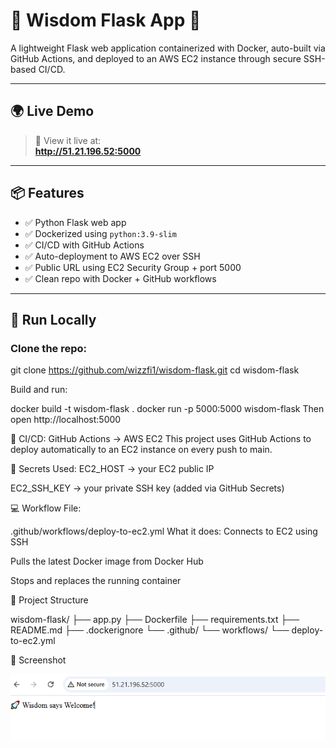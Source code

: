 # 🧠 Wisdom Flask App 🚀

A lightweight Flask web application containerized with Docker, auto-built via GitHub Actions, and deployed to an AWS EC2 instance through secure SSH-based CI/CD.

---

## 🌍 Live Demo

> 🚀 View it live at:  
**http://51.21.196.52:5000**


---

## 📦 Features

- ✅ Python Flask web app
- ✅ Dockerized using `python:3.9-slim`
- ✅ CI/CD with GitHub Actions
- ✅ Auto-deployment to AWS EC2 over SSH
- ✅ Public URL using EC2 Security Group + port 5000
- ✅ Clean repo with Docker + GitHub workflows

---

## 🐳 Run Locally

### Clone the repo:

git clone https://github.com/wizzfi1/wisdom-flask.git
cd wisdom-flask

Build and run:

docker build -t wisdom-flask .
docker run -p 5000:5000 wisdom-flask
Then open http://localhost:5000

🔁 CI/CD: GitHub Actions → AWS EC2
This project uses GitHub Actions to deploy automatically to an EC2 instance on every push to main.

🔐 Secrets Used:
EC2_HOST → your EC2 public IP

EC2_SSH_KEY → your private SSH key (added via GitHub Secrets)

💻 Workflow File:

.github/workflows/deploy-to-ec2.yml
What it does:
Connects to EC2 using SSH

Pulls the latest Docker image from Docker Hub

Stops and replaces the running container

🧱 Project Structure

wisdom-flask/
├── app.py
├── Dockerfile
├── requirements.txt
├── README.md
├── .dockerignore
└── .github/
    └── workflows/
        └── deploy-to-ec2.yml


📸 Screenshot

![Flask App Screenshot](./screenshot.PNG)
